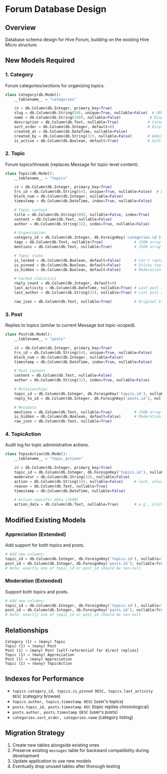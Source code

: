 # Forum Database Design

## Overview

Database schema design for Hive Forum, building on the existing Hive Micro structure.

## New Models Required

### 1. Category

Forum categories/sections for organizing topics.

```python
class Category(db.Model):
    __tablename__ = "categories"

    id = db.Column(db.Integer, primary_key=True)
    slug = db.Column(db.String(50), unique=True, nullable=False)  # URL-friendly name
    name = db.Column(db.String(100), nullable=False)             # Display name
    description = db.Column(db.Text, nullable=True)             # Category description
    sort_order = db.Column(db.Integer, default=0)               # Display ordering
    created_at = db.Column(db.DateTime, nullable=False)
    created_by = db.Column(db.String(32), nullable=False)       # Admin who created
    is_active = db.Column(db.Boolean, default=True)             # Soft delete
```

### 2. Topic

Forum topics/threads (replaces Message for topic-level content).

```python
class Topic(db.Model):
    __tablename__ = "topics"

    id = db.Column(db.Integer, primary_key=True)
    trx_id = db.Column(db.String(64), unique=True, nullable=False)  # Blockchain tx
    block_num = db.Column(db.Integer, nullable=False)
    timestamp = db.Column(db.DateTime, index=True, nullable=False)

    # Topic content
    title = db.Column(db.String(200), nullable=False, index=True)
    content = db.Column(db.Text, nullable=False)
    author = db.Column(db.String(32), index=True, nullable=False)

    # Organization
    category_id = db.Column(db.Integer, db.ForeignKey('categories.id'), nullable=False)
    tags = db.Column(db.Text, nullable=True)              # JSON array
    mentions = db.Column(db.Text, nullable=True)          # JSON array

    # Topic state
    is_locked = db.Column(db.Boolean, default=False)      # Can't reply when locked
    is_pinned = db.Column(db.Boolean, default=False)      # Sticky topics
    is_hidden = db.Column(db.Boolean, default=False)      # Moderation hiding

    # Cached statistics
    reply_count = db.Column(db.Integer, default=0)
    last_activity = db.Column(db.DateTime, nullable=True) # Last post timestamp
    last_author = db.Column(db.String(32), nullable=True) # Last post author

    raw_json = db.Column(db.Text, nullable=True)          # Original blockchain data
```

### 3. Post

Replies to topics (similar to current Message but topic-scoped).

```python
class Post(db.Model):
    __tablename__ = "posts"

    id = db.Column(db.Integer, primary_key=True)
    trx_id = db.Column(db.String(64), unique=True, nullable=False)
    block_num = db.Column(db.Integer, nullable=False)
    timestamp = db.Column(db.DateTime, index=True, nullable=False)

    # Post content
    content = db.Column(db.Text, nullable=False)
    author = db.Column(db.String(32), index=True, nullable=False)

    # Relationships
    topic_id = db.Column(db.Integer, db.ForeignKey('topics.id'), nullable=False)
    reply_to_id = db.Column(db.Integer, db.ForeignKey('posts.id'), nullable=True)  # Direct reply

    # Metadata
    mentions = db.Column(db.Text, nullable=True)          # JSON array
    is_hidden = db.Column(db.Boolean, default=False)      # Moderation
    raw_json = db.Column(db.Text, nullable=True)
```

### 4. TopicAction

Audit log for topic administrative actions.

```python
class TopicAction(db.Model):
    __tablename__ = "topic_actions"

    id = db.Column(db.Integer, primary_key=True)
    topic_id = db.Column(db.Integer, db.ForeignKey('topics.id'), nullable=False)
    moderator = db.Column(db.String(32), nullable=False)
    action = db.Column(db.String(16), nullable=False)     # lock, unlock, pin, unpin, move
    reason = db.Column(db.Text, nullable=True)
    timestamp = db.Column(db.DateTime, nullable=False)

    # Action-specific data (JSON)
    action_data = db.Column(db.Text, nullable=True)       # e.g., old/new category for moves
```

## Modified Existing Models

### Appreciation (Extended)

Add support for both topics and posts.

```python
# Add new columns:
topic_id = db.Column(db.Integer, db.ForeignKey('topics.id'), nullable=True)
post_id = db.Column(db.Integer, db.ForeignKey('posts.id'), nullable=True)
# Note: exactly one of topic_id or post_id should be non-null
```

### Moderation (Extended)

Support both topics and posts.

```python
# Add new columns:
topic_id = db.Column(db.Integer, db.ForeignKey('topics.id'), nullable=True)
post_id = db.Column(db.Integer, db.ForeignKey('posts.id'), nullable=True)
# Note: exactly one of topic_id or post_id should be non-null
```

## Relationships

```
Category (1) → (many) Topic
Topic (1) → (many) Post
Post (1) → (many) Post [self-referential for direct replies]
Topic (1) → (many) Appreciation
Post (1) → (many) Appreciation
Topic (1) → (many) TopicAction
```

## Indexes for Performance

- `topics.category_id, topics.is_pinned DESC, topics.last_activity DESC` (category browse)
- `topics.author, topics.timestamp DESC` (user's topics)
- `posts.topic_id, posts.timestamp ASC` (topic replies chronological)
- `posts.author, posts.timestamp DESC` (user's posts)
- `categories.sort_order, categories.name` (category listing)

## Migration Strategy

1. Create new tables alongside existing ones
2. Preserve existing `messages` table for backward compatibility during development
3. Update application to use new models
4. Eventually drop unused tables after thorough testing

